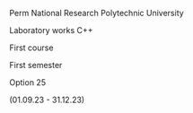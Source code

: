 Perm National Research Polytechnic University

Laboratory works C++ 

First course

First semester

Option 25

(01.09.23 - 31.12.23)
